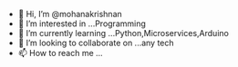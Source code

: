 - 👋 Hi, I’m @mohanakrishnan
- 👀 I’m interested in ...Programming
- 🌱 I’m currently learning ...Python,Microservices,Arduino
- 💞️ I’m looking to collaborate on ...any tech
- 📫 How to reach me ...

<!---
mohanakrishnan/mohanakrishnan is a ✨ special ✨ repository because its `README.md` (this file) appears on your GitHub profile.
You can click the Preview link to take a look at your changes.
--->
